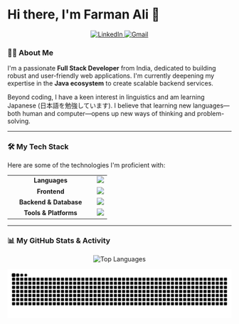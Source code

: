 # Hi there, I'm Farman Ali 👋

<p align="center">
  <a href="https://linkedin.com/in/farman--ali" target="_blank">
    <img src="https://img.shields.io/badge/LinkedIn-0077B5?style=for-the-badge&logo=linkedin&logoColor=white" alt="LinkedIn"/>
  </a>
  <a href="mailto:fa.xzn080@gmail.com">
    <img src="https://img.shields.io/badge/Gmail-D14836?style=for-the-badge&logo=gmail&logoColor=white" alt="Gmail"/>
  </a>
</p>

### 👨‍💻 About Me

I'm a passionate **Full Stack Developer** from India, dedicated to building robust and user-friendly web applications. I'm currently deepening my expertise in the **Java ecosystem** to create scalable backend services.

Beyond coding, I have a keen interest in linguistics and am learning Japanese (日本語を勉強しています). I believe that learning new languages—both human and computer—opens up new ways of thinking and problem-solving.

---

### 🛠️ My Tech Stack

Here are some of the technologies I'm proficient with:

<table>
  <tr>
    <td align="center" width="180">
      <strong>Languages</strong>
    </td>
    <td>
      <img src="https://skillicons.dev/icons?i=java,py,javascript,c" />
    </td>
  </tr>
  <tr>
    <td align="center">
      <strong>Frontend</strong>
    </td>
    <td>
      <img src="https://skillicons.dev/icons?i=html,css,bootstrap,react" />
    </td>
  </tr>
  <tr>
    <td align="center">
      <strong>Backend & Database</strong>
    </td>
    <td>
      <img src="https://skillicons.dev/icons?i=spring,mysql" />
    </td>
  </tr>
  <tr>
    <td align="center">
      <strong>Tools & Platforms</strong>
    </td>
    <td>
      <img src="https://skillicons.dev/icons?i=git,github,bash,linux,vscode,idea" />
    </td>
  </tr>
</table>

---

### 📊 My GitHub Stats & Activity

<p align="center">
  <img src="https://github-readme-stats.vercel.app/api/top-langs/?username=farman-cloud&layout=compact&theme=tokyonight&hide_border=true" alt="Top Languages" />
</p>

<p align="center">
  <img src="https://github.com/farman-cloud/farman-cloud/blob/output/github-contribution-grid-snake.svg" alt="Snake Contribution Grid">
</p>
